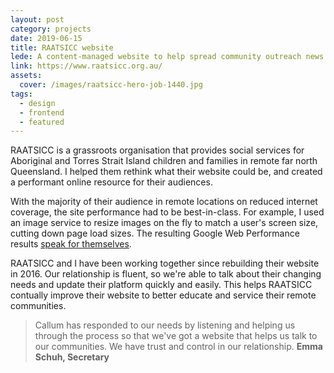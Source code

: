```yaml
---
layout: post
category: projects
date: 2019-06-15
title: RAATSICC website
lede: A content-managed website to help spread community outreach news and education.
link: https://www.raatsicc.org.au/
assets: 
  cover: /images/raatsicc-hero-job-1440.jpg
tags: 
  - design
  - frontend
  - featured
---
```


<!-- heroRatio: 1872/2880 -->

RAATSICC is a grassroots organisation that provides social services for Aboriginal and Torres Strait Island children and families in remote far north Queensland. I helped them rethink what their website could be, and created a performant online resource for their audiences.

<Media ratio="1289/2880" image="/images/raatsicc-mobile-screens-dark.png" />

With the majority of their audience in remote locations on reduced internet coverage, the site performance had to be best-in-class. For example, I used an image service to resize images on the fly to match a user's screen size, cutting down page load sizes. The resulting Google Web Performance results [speak for themselves](https://lighthouse-dot-webdotdevsite.appspot.com/lh/html?url=https://www.raatsicc.org.au).

<MediaVideo ratio="540/779" frame src="287001742" />

RAATSICC and I have been working together since rebuilding their website in 2016. Our relationship is fluent, so we're able to talk about their changing needs and update their platform quickly and easily. This helps RAATSICC contually improve their website to better educate and service their remote communities.

> Callum has responded to our needs by listening and helping us through the process so that we've got a website that helps us talk to our communities. We have trust and control in our relationship. **Emma Schuh, Secretary**

<PostButton link="https://raatsicc.org.au" label="Visit RAATSICC" />

<script>
import Media from "../../src/components/Media";
import MediaVideo from "../../src/components/MediaVideo";
import PostButton from "../../src/components/PostButton";
export default {
  components: {
    Media,
    MediaVideo,
    PostButton,
  }
}
</script>
